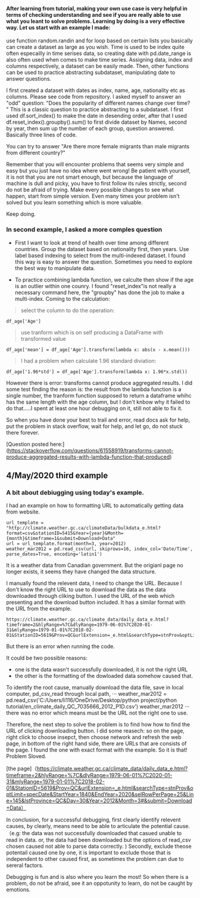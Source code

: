 #### After learning from tutorial, making your own use case is very helpful in terms of checking understanding and see if you are really able to use what you leant to solve problems. Learning by doing is a very effective way. Let us start with an example I made:
use function random.randin and for loop based on certain lists you basically can create a dataset as large as you wish. Time is used to be index quite often especailly in time serises data, so creating date with pd.date_range is also often used when comes to make time series. Assigning data, index and columns respectively, a dataset can be easily made. Then, other functions can be used to practice abstracting subdataset, manipulating date to answer questions.

I first created a dataset with dates as index, name, age, nationality etc as columns. Please see code from repository. I asked myself to answer an "odd" question: "Does the popularity of different names change over time? " This is a classic question to practice abstracting to a subdataset. I first used df.sort_index() to make the date in desending order, after that I used df.reset_index().groupby().sum() to first divide dataset by Names, second by year, then sum up the number of each group, question answered. Basically three lines of code.

You can try to answer "Are there more female migrants than male migrants from different country?"

Remember that you will encounter problems that seems very simple and easy but you just have no idea where went wrong! Be patient with yourself, it is not that you are not smart enough, but because the language of machine is dull and picky, you have to first follow its rules strictly, second do not be afraid of trying. Make every possible changes to see what happen, start from simple version. Even many times your problem isn't solved but you learn something which is more valuable.

Keep doing.

### In second example, I asked a more comples question
- First I want to look at trend of health over time among different countries. Group the dataset based on nationality first, then years. Use label based indexing to select from the multi-indexed dataset. I found this way is easy to answer the question. Sometimes you need to explore the best way to manipulate data.

- To practice combining lambda function, we calculte then show if the age is an outlier within one counry. I found "reset_index"is not really a necessary command here, the "groupby" has done the job to make a multi-index. 
Coming to the calculation: 
> select the column to do the operation:
```
df_age['Age']
```
> use tranform which is on self producing a DataFrame with transformed value
```
df_age['mean'] = df_age['Age'].transform(lambda x: abs(x - x.mean()))
```
> I had a problem when calculate 1.96 standard diviation:
```
df_age['1.96*std'] = df_age['Age'].transform(lambda x: 1.96*x.std())
```
However there is error: transforms cannot produce aggregated results. I did some test finding the reason is: the result from the lambda function is a single number, the tranform function supposed to return a dataframe whihc has the same length with the age column, but I don't knbow why it failed to do that.....I spent at least one hour debugging on it, still not able to fix it.

So when you have done your best to trail and error, read docs ask for help, put the problem in stack overflow, wait for help, and let go, do not stuck there forever.

[Question posted here:]
(https://stackoverflow.com/questions/61558919/transforms-cannot-produce-aggregated-results-with-lambda-function-that-produced)

## 4/May/2020 third example
### A bit about debiugging using today's example.

I had an example on how to formatting URL to automatically getting data from website. 
```
url_template = "http://climate.weather.gc.ca/climateData/bulkdata_e.html?format=csv&stationID=5415&Year={year}&Month={month}&timeframe=1&submit=Download+Data"
url = url_template.format(month=3, year=2012)
weather_mar2012 = pd.read_csv(url, skiprows=16, index_col='Date/Time', parse_dates=True, encoding='latin1')
```
It is a weather data from Canadian government.
But the origianl page no longer exists, it seems they have changed the data structure. 

I manually found the relevent data, I need to change the URL. Because I don't know the right URL to use to download the data as the data downloaded through cliking button. I used the URL of the web which presenting and the download button included. It has a similar format with the URL from the example. 
```
https://climate.weather.gc.ca/climate_data/daily_data_e.html?timeframe=2&hlyRange=%7C&dlyRange=1979-06-01%7C2020-01-31&mlyRange=1979-01-01%7C2018-02-01&StationID=5619&Prov=QC&urlExtension=_e.html&searchType=stnProv&optLimit=specDate&StartYear=1840&EndYear=2020&selRowPerPage=25&Line=145&lstProvince=QC&Day=30&Year=2012&Month=3#
```
But there is an error when running the code.

It could be two possible reasons: 
- one is the data wasn't successfully downloaded, it is not the right URL
- the other is the formatting of the dowloaded data somehow caused that.  

To identify the root cause, manually download the data file, save in local computer, pd_csv_read through local path, 
···
weather_mar2012 = pd.read_csv('C:/Users/li116/OneDrive/Desktop/python project/python tutorial/en_climate_daily_QC_7035666_2012_P1D.csv')
weather_mar2012
···
there was no error which means must be the URL not the right one to use.

Therefore, the next step to solve the problem is to find how how to find the URL of clicking downloading button. I did some reasech: so on the page, right click to choose insepct, then choose network and refresh the web page, in bottom of the right hand side, there are URLs that are consists of the page. I found the one with exact format with the example. So it is that! Problem Sloved.

[the page]（https://climate.weather.gc.ca/climate_data/daily_data_e.html?timeframe=2&hlyRange=%7C&dlyRange=1979-06-01%7C2020-01-31&mlyRange=1979-01-01%7C2018-02-01&StationID=5619&Prov=QC&urlExtension=_e.html&searchType=stnProv&optLimit=specDate&StartYear=1840&EndYear=2020&selRowPerPage=25&Line=145&lstProvince=QC&Day=30&Year=2012&Month=3#&submit=Download+Data）

In conclusion, for a successful debugging, first clearly identify relevent causes, by clearly, means need to be able to articulate the potential cause.（e.g: the data was not successfully downloaded that casued unable to read in data. or, the data had been downloaded but the options of read_csv chosen caused not able to parse data correctly. ) Secondly, exclude theose potentail caused one by one, it is important to exclude those that is independent to other caused first, as sometimes the problem can due to sereral factors. 

Debugging is fun and is also where you learn the most! So when there is a problem, do not be afraid, see it an oppotunity to learn, do not be caught by emotions.


